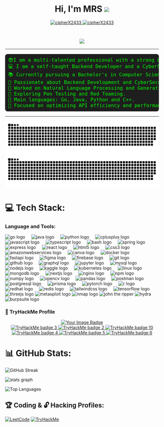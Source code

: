 <h1 align="center">
Hi, I'm MRS
	<a href="https://github.com/cipherX2433" target="_self">
		<img src="https://media.giphy.com/media/hvRJCLFzcasrR4ia7z/giphy.gif" width="30">
	</a>
</h1>
<p align="center">
	<a href="https://github.com/">
		<img src="https://komarev.com/ghpvc/?username=cipherX2433&amp;label=Profile%20views&amp;color=0e75b6&amp;style=flat" alt="cipherX2433">
	</a>
	<a href="https://github.com/cipherX2433">
		<img src="https://img.shields.io/github/followers/cipherX2433?label=Followers" alt="cipherX2433">
	</a>
</p>
<br>
<p align="center">
	<a href="https://github.com/cipherX">
		<img src="https://readme-typing-svg.herokuapp.com?lines=Computer+Science+Student;Full+Stack+Web+Developer;Freelancer;CyberSec%20|%20Red%20Teamer%20|%20Pen%20Test;center=true&amp;width=380&amp;height=45">
	</a>
</p>
<hr>
<pre style="background-color: #1e1e1e; color: #00ff00; padding: 10px; font-size: 16px; border-radius: 8px;">
😎I am a multi-talented professional with a strong background in cybersecurity, coding, and software development.
💻 I am a self-taught Backend Developer and a CyberSecurity student.
📚 Currently pursuing a Bachelor's in Computer Science at VIT University.
📝 Passionate about Backend Development and CyberSecurity.
🔭 Worked on Natural Language Processing and Generative AI.
🌱 Exploring Pen Testing and Red Teaming.
🌟 Main languages: Go, Java, Python and C++.
🚀 Focused on optimizing API efficiency and performance.
</pre>
<hr>

<!-- <img align="right" alt="Hacker" width="350" src= "https://media.tenor.com/images/b09a5c53026b5b30935947f380107bdc/tenor.gif"><br> -->
<!-- Snake animation -->
<div align="center">
  <img alt="Snake animation dark mode" src="https://raw.githubusercontent.com/migueltc13/migueltc13/main/.github/images/github-snake-dark.svg#gh-dark-mode-only"/>
  <img alt="Snake animation light mode" src="https://raw.githubusercontent.com/migueltc13/migueltc13/main/.github/images/github-contribution-grid-snake.svg#gh-light-mode-only"/>
</div>

###
# 💻 Tech Stack:
<h3 align="left">Language and Tools:</h3>

<div align="left">
  <img src="https://cdn.simpleicons.org/go/00ADD8" height="30" alt="go logo"  />
  <img width="12" />
  <img src="https://cdn.jsdelivr.net/gh/devicons/devicon/icons/java/java-original.svg" height="30" alt="java logo"  />
  <img width="12" />
  <img src="https://cdn.simpleicons.org/python/3776AB" height="30" alt="python logo"  />
  <img width="12" />
  <img src="https://cdn.simpleicons.org/c++/00599C" height="30" alt="cplusplus logo"  />
  <img width="12" />
  <img src="https://cdn.simpleicons.org/javascript/F7DF1E" height="30" alt="javascript logo"  />
  <img width="12" />
  <img src="https://cdn.simpleicons.org/typescript/3178C6" height="30" alt="typescript logo"  />
  <img width="12" />
  <img src="https://cdn.simpleicons.org/gnubash/4EAA25" height="30" alt="bash logo"  />
  <img width="12" />
  <img src="https://cdn.simpleicons.org/spring/6DB33F" height="30" alt="spring logo"  />
  <img width="12" />
  <img src="https://cdn.simpleicons.org/express/000000" height="30" alt="express logo"  />
  <img width="12" />
  <img src="https://cdn.simpleicons.org/react/61DAFB" height="30" alt="react logo"  />
  <img width="12" />
  <img src="https://cdn.simpleicons.org/html5/E34F26" height="30" alt="html5 logo"  />
  <img width="12" />
  <img src="https://cdn.simpleicons.org/css3/1572B6" height="30" alt="css3 logo"  />
  <img width="12" />
  <img src="https://cdn.jsdelivr.net/gh/devicons/devicon/icons/amazonwebservices/amazonwebservices-line-wordmark.svg" height="30" alt="amazonwebservices logo"  />
  <img width="12" />
  <img src="https://cdn.simpleicons.org/canva/00C4CC" height="30" alt="canva logo"  />
  <img width="12" />
  <img src="https://cdn.simpleicons.org/docker/2496ED" height="30" alt="docker logo"  />
  <img width="12" />
  <img src="https://cdn.simpleicons.org/fastapi/009688" height="30" alt="fastapi logo"  />
  <img width="12" />
  <img src="https://cdn.simpleicons.org/figma/F24E1E" height="30" alt="figma logo"  />
  <img width="12" />
  <img src="https://cdn.simpleicons.org/firebase/FFCA28" height="30" alt="firebase logo"  />
  <img width="12" />
  <img src="https://cdn.simpleicons.org/git/F05032" height="30" alt="git logo"  />
  <img width="12" />
  <img src="https://cdn.simpleicons.org/github/181717" height="30" alt="github logo"  />
  <img width="12" />
  <img src="https://cdn.simpleicons.org/graphql/E10098" height="30" alt="graphql logo"  />
  <img width="12" />
  <img src="https://cdn.simpleicons.org/jupyter/F37626" height="30" alt="jupyter logo"  />
  <img width="12" />
  <img src="https://cdn.simpleicons.org/mysql/4479A1" height="30" alt="mysql logo"  />
  <img width="12" />
  <img src="https://cdn.simpleicons.org/nodedotjs/339933" height="30" alt="nodejs logo"  />
  <img width="12" />
  <img src="https://cdn.simpleicons.org/kaggle/20BEFF" height="30" alt="kaggle logo"  />
  <img width="12" />
  <img src="https://cdn.simpleicons.org/kubernetes/326CE5" height="30" alt="kubernetes logo"  />
  <img width="12" />
  <img src="https://cdn.simpleicons.org/linux/FCC624" height="30" alt="linux logo"  />
  <img width="12" />
  <img src="https://cdn.simpleicons.org/mongodb/47A248" height="30" alt="mongodb logo"  />
  <img width="12" />
  <img src="https://cdn.simpleicons.org/nextdotjs/000000" height="30" alt="nextjs logo"  />
  <img width="12" />
  <img src="https://cdn.simpleicons.org/nginx/009639" height="30" alt="nginx logo"  />
  <img width="12" />
  <img src="https://cdn.simpleicons.org/npm/CB3837" height="30" alt="npm logo"  />
  <img width="12" />
  <img src="https://cdn.jsdelivr.net/gh/devicons/devicon/icons/numpy/numpy-original.svg" height="30" alt="numpy logo"  />
  <img width="12" />
  <img src="https://cdn.simpleicons.org/opencv/5C3EE8" height="30" alt="opencv logo"  />
  <img width="12" />
  <img src="https://cdn.jsdelivr.net/gh/devicons/devicon/icons/pandas/pandas-original.svg" height="30" alt="pandas logo"  />
  <img width="12" />
  <img src="https://cdn.simpleicons.org/postman/FF6C37" height="30" alt="postman logo"  />
  <img width="12" />
  <img src="https://cdn.simpleicons.org/postgresql/4169E1" height="30" alt="postgresql logo"  />
  <img width="12" />
  <img src="https://cdn.simpleicons.org/prisma/2D3748" height="30" alt="prisma logo"  />
  <img width="12" />
  <img src="https://cdn.simpleicons.org/pytorch/EE4C2C" height="30" alt="pytorch logo"  />
  <img width="12" />
  <img src="https://cdn.simpleicons.org/r/276DC3" height="30" alt="r logo"  />
  <img width="12" />
  <img src="https://cdn.simpleicons.org/redhat/EE0000" height="30" alt="redhat logo"  />
  <img width="12" />
  <img src="https://cdn.simpleicons.org/redis/DC382D" height="30" alt="redis logo"  />
  <img width="12" />
  <img src="https://cdn.simpleicons.org/tailwindcss/06B6D4" height="30" alt="tailwindcss logo"  />
  <img width="12" />
  <img src="https://cdn.simpleicons.org/tensorflow/FF6F00" height="30" alt="tensorflow logo"  />
  <img width="12" />
  <img src="https://cdn.simpleicons.org/threedotjs/000000" height="30" alt="threejs logo"  />
  <img src="https://cdn.simpleicons.org/metasploit/3e4d78" height="30" alt="metasploit logo"  />
  <img src="https://img.shields.io/badge/Nmap-0078D7?style=for-the-badge&logo=nmap&logoColor=white" height="30" alt="nmap logo" />
  <img src="https://img.shields.io/badge/John%20the%20Ripper-Gold?style=for-the-badge" height="30" alt="john the ripper" />
  <img src="https://img.shields.io/badge/Hydra-000000?style=for-the-badge" height="30" alt="hydra" />
<img src="https://cdn.simpleicons.org/burpsuite/FF5733" height="30" alt="burpsuite logo"  />
</div>

### 🎯 TryHackMe Profile
<!-- TryHackMe Profile and Badges -->
<div align="center">
  <!-- <script src="https://tryhackme.com/badge/415141"></script> -->
 <a target="_blank" href="https://tryhackme.com/p/mrsspy"><img src="https://tryhackme-badges.s3.amazonaws.com/wh04m1i.png" alt="Your Image Badge" />
</div>
<div align="center">
  <a target="_blank" href="https://tryhackme.com/mrsspy/badges/network-fundamentals">
	  <img title="Network Fundamentals" alt="TryHackMe badge 3" src="https://tryhackme.com/img/badges/networkfundamentals.svg" width="100">
  </a>
  <a target="_blank" href="https://tryhackme.com/your-username/badges/webbed">
    <img title="Webbed" alt="TryHackMe badge 2" src="https://tryhackme.com/img/badges/webbed.svg" width="100">
  </a>
  <a target="_blank" href="https://tryhackme.com/mrsspy/badges/terminaled">
	  <img title="Terminaled" alt="TryHackMe badge 10" src="https://tryhackme.com/img/badges/linux.svg" width="100">
  </a>
  <a target="_blank" href="https://tryhackme.com/your-username/badges/world-wide-web">
    <img title="World Wide Web" alt="TryHackMe badge 4" src="https://tryhackme.com/img/badges/howthewebworks.svg" width="100">
  </a>
  <a target="_blank" href="https://tryhackme.com/your-username/badges/7-day-streak">
    <img title="7 Day Streak" alt="TryHackMe badge 5" src="https://tryhackme.com/img/badges/streak7.svg" width="100">
  </a>
  <a target="_blank" href="https://tryhackme.com/your-username/badges/30-day-streak">
    <img title="30 Day Streak" alt="TryHackMe badge 6" src="https://tryhackme.com/img/badges/streak30.svg" width="100">
  </a>
</div>

# 📊 GitHub Stats:

 ![GitHub Streak](https://github-readme-streak-stats.herokuapp.com/?user=cipherX2433&theme=dark&hide_border=false) <br>

<img src="https://github-readme-stats.vercel.app/api?username=cipherX2433&hide_title=false&hide_rank=false&show_icons=true&include_all_commits=true&count_private=true&disable_animations=false&theme=dracula&locale=en&hide_border=false" height="150" alt="stats graph"  />
 
![Top Languages](https://github-readme-stats.vercel.app/api/top-langs/?username=cipherX2433&theme=dark&hide_border=false&include_all_commits=true&count_private=true&layout=compact)

## 🏆 Coding & 🔓 Hacking Profiles:
[![LeetCode](https://img.shields.io/badge/LeetCode-FFA116?style=flat-square&logo=leetcode&logoColor=white)](https://leetcode.com/cipherX2433/)
[![TryHackMe](https://img.shields.io/badge/TryHackMe-%23000000.svg?style=flat-square&logo=tryhackme&logoColor=white)](https://tryhackme.com/p/mrsspy)

###
